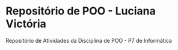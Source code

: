# Repositório de POO - Luciana Victória
Repositório de Atividades da Disciplina de POO - P7 de Informática
